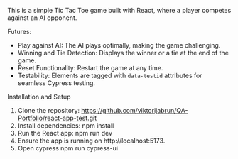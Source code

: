 This is a simple Tic Tac Toe game built with React, where a player competes against an AI opponent.

Futures:

- Play against AI: The AI plays optimally, making the game challenging.
- Winning and Tie Detection: Displays the winner or a tie at the end of the game.
- Reset Functionality: Restart the game at any time.
- Testability: Elements are tagged with `data-testid` attributes for seamless Cypress testing.

Installation and Setup

1. Clone the repository:
   https://github.com/viktorijabrun/QA-Portfolio/react-app-test.git
2. Install dependencies:
   npm install
3. Run the React app:
   npm run dev
4. Ensure the app is running on http://localhost:5173.
5. Open cypress
   npm run cypress-ui
